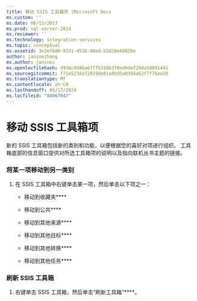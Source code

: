 ```yaml
---
title: 移动 SSIS 工具箱项 |Microsoft Docs
ms.custom: ''
ms.date: 06/13/2017
ms.prod: sql-server-2014
ms.reviewer: ''
ms.technology: integration-services
ms.topic: conceptual
ms.assetid: 3e3ef600-9331-453b-80ad-b2d18e6082be
author: janinezhang
ms.author: janinez
ms.openlocfilehash: d938c9d46a6fff531863f0ed6de7294a58091441
ms.sourcegitcommit: f71e523da72019de81a8bd5a0394a62f7f76ea20
ms.translationtype: MT
ms.contentlocale: zh-CN
ms.lasthandoff: 06/17/2020
ms.locfileid: "84967047"
---
```

# <a name="move-ssis-toolbox-items"></a>移动 SSIS 工具箱项
  新的 SSIS 工具箱包括新的类别和功能，以便根据您的喜好对项进行组织。 工具箱底部的信息窗口提供对所选工具箱项的说明以及指向联机丛书主题的链接。  
  
### <a name="to-move-an-item-to-another-category"></a>将某一项移动到另一类别  
  
1.  在 SSIS 工具箱中右键单击某一项，然后单击以下项之一：  
  
    -   移动到收藏夹****  
  
    -   移动到公共****  
  
    -   移动到其他来源****  
  
    -   移动到其他目标****  
  
    -   移动到其他转换****  
  
    -   移动到其他任务****  
  
### <a name="to-refresh-the-ssis-toolbox"></a>刷新 SSIS 工具箱  
  
1.  右键单击 SSIS 工具箱，然后单击“刷新工具箱”****。  
  
  

